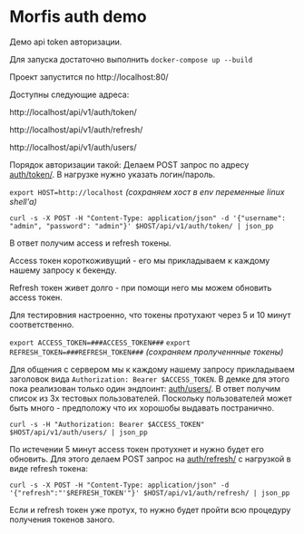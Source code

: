# Morfis auth demo

Демо api token авторизации.

Для запуска достаточно выполнить
```docker-compose up --build```

Проект запустится по http://localhost:80/


Доступны следующие адреса:

http://localhost/api/v1/auth/token/

http://localhost/api/v1/auth/refresh/

http://localhost/api/v1/auth/users/

Порядок авторизации такой:
Делаем POST запрос по адресу [auth/token/](). В нагрузке нужно указать логин/пароль.

```export HOST=http://localhost```
*(сохраняем хост в env переменные linux shell'a)*

```curl -s -X POST -H "Content-Type: application/json" -d '{"username": "admin", "password": "admin"}' $HOST/api/v1/auth/token/ | json_pp```

В ответ получим access и refresh токены.

Access токен короткоживущий - его мы прикладываем к каждому нашему запросу к бекенду.

Refresh токен живет долго - при помощи него мы можем обновить access токен.

Для тестировния настроенно, что токены протухают через 5 и 10 минут соответственно.

```export ACCESS_TOKEN=###ACCESS_TOKEN###```
```export REFRESH_TOKEN=###REFRESH_TOKEN###```
*(сохраняем пролученнные токены)*

Для общения с сервером мы к каждому нашему запросу прикладываем заголовок вида ```Authorization: Bearer $ACCESS_TOKEN```.
В демке для этого пока реализован только один эндпоинт: [auth/users/]().
В ответ получим список из 3х тестовых пользователей. Поскольку пользователей может быть много - предположу что их хорошобы выдавать постранично.

```curl -s -H "Authorization: Bearer $ACCESS_TOKEN" $HOST/api/v1/auth/users/ | json_pp```

По истечении 5 минут access токен протухнет и нужно будет его обновить. Для этого делаем POST запрос на [auth/refresh/]() с нагрузкой в виде refresh токена:

```curl -s -X POST -H "Content-Type: application/json" -d '{"refresh":"'$REFRESH_TOKEN'"}' $HOST/api/v1/auth/refresh/ | json_pp```

Если и refresh токен уже протух, то нужно будет пройти всю процедуру получения токенов заного.